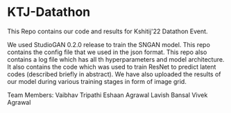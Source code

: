# KTJ-Datathon
This Repo contains our code and results for Kshitij'22 Datathon Event.

We used StudioGAN 0.2.0 release to train the SNGAN model. 
This repo contains the config file that we used in the json format.
This repo also contains a log file which has all th hyperparameters and model architecture.
It also contains the code which was used to train ResNet to predict latent codes (described briefly in abstract).
We have also uploaded the results of our model during various training stages in form of image grid.

Team Members:
Vaibhav Tripathi
Eshaan Agrawal
Lavish Bansal
Vivek Agrawal
